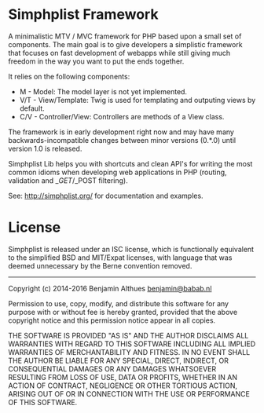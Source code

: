 # Simphplist Framework

A minimalistic MTV / MVC framework for PHP based upon a small set of
components. The main goal is to give developers a simplistic framework
that focuses on fast development of webapps while still giving much
freedom in the way you want to put the ends together.

It relies on the following components:

- M - Model: The model layer is not yet implemented.
- V/T - View/Template: Twig is used for templating and outputing views by default.
- C/V - Controller/View: Controllers are methods of a View class.

The framework is in early development right now and may have many
backwards-incompatible changes between minor versions (0.\*.0) until
version 1.0 is released.

Simphplist Lib helps you with shortcuts and clean API's for writing the
most common idioms when developing web applications in PHP (routing,
validation and $\_GET/$\_POST filtering).

See: http://simphplist.org/ for documentation and examples.


# License

Simphplist is released under an ISC license, which is functionally
equivalent to the simplified BSD and MIT/Expat licenses, with language
that was deemed unnecessary by the Berne convention removed.

------------------------------------------------------------------------------

Copyright (c) 2014-2016  Benjamin Althues <benjamin@babab.nl>

Permission to use, copy, modify, and distribute this software for any
purpose with or without fee is hereby granted, provided that the above
copyright notice and this permission notice appear in all copies.

THE SOFTWARE IS PROVIDED "AS IS" AND THE AUTHOR DISCLAIMS ALL WARRANTIES
WITH REGARD TO THIS SOFTWARE INCLUDING ALL IMPLIED WARRANTIES OF
MERCHANTABILITY AND FITNESS. IN NO EVENT SHALL THE AUTHOR BE LIABLE FOR
ANY SPECIAL, DIRECT, INDIRECT, OR CONSEQUENTIAL DAMAGES OR ANY DAMAGES
WHATSOEVER RESULTING FROM LOSS OF USE, DATA OR PROFITS, WHETHER IN AN
ACTION OF CONTRACT, NEGLIGENCE OR OTHER TORTIOUS ACTION, ARISING OUT OF
OR IN CONNECTION WITH THE USE OR PERFORMANCE OF THIS SOFTWARE.

